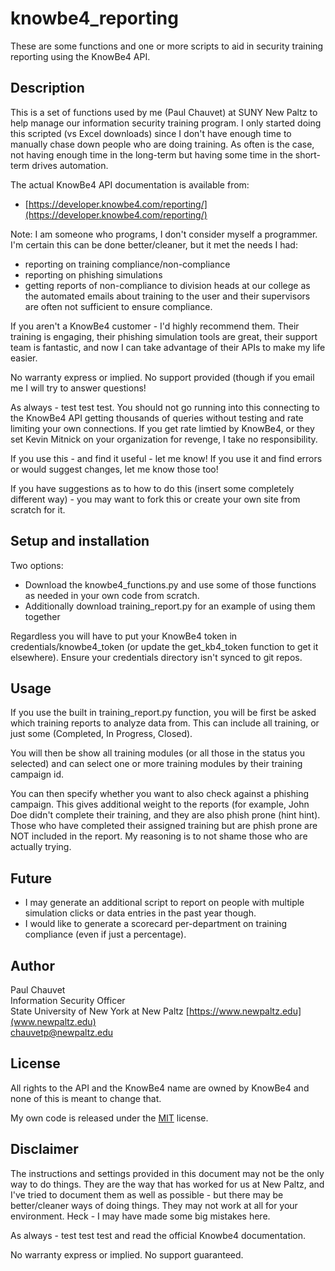 # knowbe4_reporting
These are some functions and one or more scripts to aid in security training reporting using the KnowBe4 API.

## Description
This is a set of functions used by me (Paul Chauvet) at SUNY New Paltz
to help manage our information security training program.  I only started doing
this scripted (vs Excel downloads) since I don't have enough time to manually
chase down people who are doing training.  As often is the case, not having enough
time in the long-term but having some time in the short-term drives automation.

The actual KnowBe4 API documentation is available from:
 * [https://developer.knowbe4.com/reporting/](https://developer.knowbe4.com/reporting/)

Note: I am someone who programs, I don't consider myself a programmer.
I'm certain this can be done better/cleaner, but it met the needs I had:
  - reporting on training compliance/non-compliance
  - reporting on phishing simulations
  - getting reports of non-compliance to division heads at our college as the
    automated emails about training to the user and their supervisors are often
    not sufficient to ensure compliance.

If you aren't a KnowBe4 customer - I'd highly recommend them.  Their training
is engaging, their phishing simulation tools are great, their support team
is fantastic, and now I can take advantage of their APIs to make my life easier.

No warranty express or implied. No support provided (though if you email
me I will try to answer questions!

As always - test test test. You should not go running into this connecting
to the KnowBe4 API getting thousands of queries without testing and rate
limiting your own connections.  If you get rate limtied by KnowBe4, or they
set Kevin Mitnick on your organization for revenge, I take no responsibility.

If you use this - and find it useful - let me know!
If you use it and find errors or would suggest changes, let me know those too!

If you have suggestions as to how to do this (insert some completely different
way) - you may want to fork this or create your own site from scratch for it.

## Setup and installation
Two options:
* Download the knowbe4_functions.py and use some of those functions as needed in your own code from scratch.
* Additionally download training_report.py for an example of using them together

Regardless you will have to put your KnowBe4 token in credentials/knowbe4_token (or update the
get_kb4_token function to get it elsewhere).  Ensure your credentials directory isn't synced to git repos.

## Usage
If you use the built in training_report.py function, you will be first be asked which training reports to analyze data from.  This can include all training, or just some (Completed, In Progress, Closed).

You will then be show all training modules (or all those in the status you selected) and can select one or more training modules by their training campaign id.

You can then specify whether you want to also check against a phishing campaign.  This gives additional weight to the reports (for example, John Doe didn't complete their training, and they are also phish prone (hint hint).  Those who have completed their assigned training but are phish prone are NOT included in the report.  My reasoning is to not shame those who are actually trying.

## Future
* I may generate an additional script to report on people with multiple simulation clicks or data entries in the past year though.
* I would like to generate a scorecard per-department on training compliance (even if just a percentage).

## Author
Paul Chauvet  
Information Security Officer  
State University of New York at New Paltz [https://www.newpaltz.edu](www.newpaltz.edu)  
chauvetp@newpaltz.edu

## License
All rights to the API and the KnowBe4 name are owned by KnowBe4 and none of this is meant to change that.

My own code is released under the [MIT](https://choosealicense.com/licenses/mit/) license.

## Disclaimer
The instructions and settings provided in this document may not be the only way to do things. They are the way that has worked for us at New Paltz, and I've tried to document them as well as possible - but there may be better/cleaner ways of doing things. They may not work at all for your environment. Heck - I may have made some big mistakes here.

As always - test test test and read the official Knowbe4 documentation.

No warranty express or implied. No support guaranteed.
